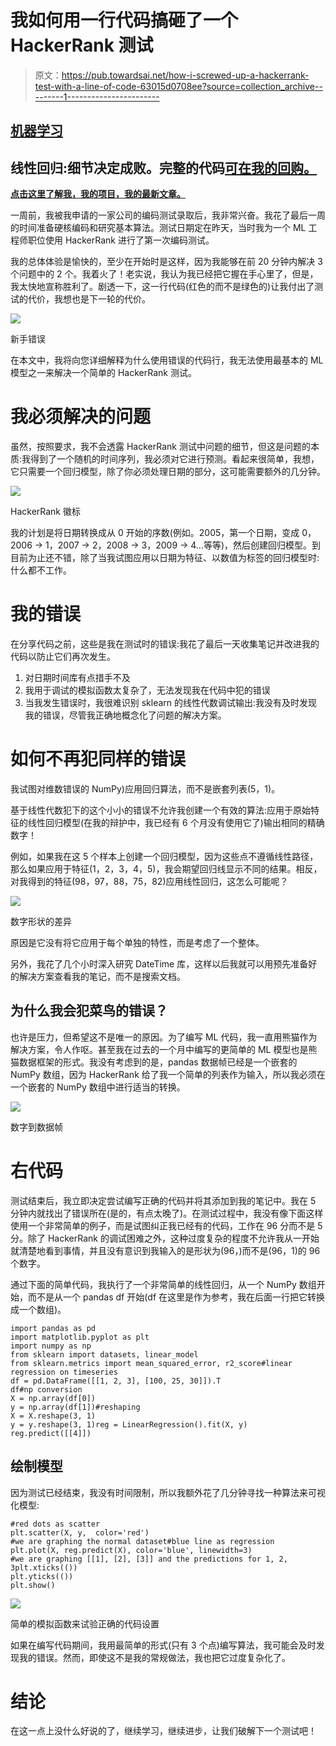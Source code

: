 # 我如何用一行代码搞砸了一个 HackerRank 测试

> 原文：<https://pub.towardsai.net/how-i-screwed-up-a-hackerrank-test-with-a-line-of-code-63015d0708ee?source=collection_archive---------1----------------------->

## [机器学习](https://towardsai.net/p/category/machine-learning)

## 线性回归:细节决定成败。完整的代码[可在我的回购。](https://github.com/arditoibryan/Projects/tree/master/20210227_timeseries_regression)

[**点击这里了解我，我的项目，我的最新文章。**](http://www.michelangiolo.best/)

一周前，我被我申请的一家公司的编码测试录取后，我非常兴奋。我花了最后一周的时间准备硬核编码和研究基本算法。测试日期定在昨天，当时我为一个 ML 工程师职位使用 HackerRank 进行了第一次编码测试。

我的总体体验是愉快的，至少在开始时是这样，因为我能够在前 20 分钟内解决 3 个问题中的 2 个。我着火了！老实说，我认为我已经把它握在手心里了，但是，我太快地宣称胜利了。剧透一下，这一行代码(红色的而不是绿色的)让我付出了测试的代价，我想也是下一轮的代价。

![](img/b26ca075e6500bc15b1ad358a68b82df.png)

新手错误

在本文中，我将向您详细解释为什么使用错误的代码行，我无法使用最基本的 ML 模型之一来解决一个简单的 HackerRank 测试。

# 我必须解决的问题

虽然，按照要求，我不会透露 HackerRank 测试中问题的细节，但这是问题的本质:我得到了一个随机的时间序列，我必须对它进行预测。看起来很简单，我想，它只需要一个回归模型，除了你必须处理日期的部分，这可能需要额外的几分钟。

![](img/6cb17319c898af7afbb0857a68ec3182.png)

HackerRank 徽标

我的计划是将日期转换成从 0 开始的序数(例如。2005，第一个日期，变成 0，2006 -> 1，2007 -> 2，2008 -> 3，2009 -> 4…等等)，然后创建回归模型。到目前为止还不错，除了当我试图应用以日期为特征、以数值为标签的回归模型时:什么都不工作。

# 我的错误

在分享代码之前，这些是我在测试时的错误:我花了最后一天收集笔记并改进我的代码以防止它们再次发生。

1.  对日期时间库有点措手不及
2.  我用于调试的模拟函数太复杂了，无法发现我在代码中犯的错误
3.  当我发生错误时，我很难识别 sklearn 的线性代数调试输出:我没有及时发现我的错误，尽管我正确地概念化了问题的解决方案。

# 如何不再犯同样的错误

我试图对维数错误的 NumPy)应用回归算法，而不是嵌套列表(5，1)。

基于线性代数犯下的这个小小的错误不允许我创建一个有效的算法:应用于原始特征的线性回归模型(在我的辩护中，我已经有 6 个月没有使用它了)输出相同的精确数字！

例如，如果我在这 5 个样本上创建一个回归模型，因为这些点不遵循线性路径，那么如果应用于特征(1，2，3，4，5)，我会期望回归线显示不同的结果。相反，对我得到的特征(98，97，88，75，82)应用线性回归，这怎么可能呢？

![](img/f5030fd7632931292f3646e6a45ab862.png)

数字形状的差异

原因是它没有将它应用于每个单独的特性，而是考虑了一个整体。

另外，我花了几个小时深入研究 DateTime 库，这样以后我就可以用预先准备好的解决方案查看我的笔记，而不是搜索文档。

## 为什么我会犯菜鸟的错误？

也许是压力，但希望这不是唯一的原因。为了编写 ML 代码，我一直用熊猫作为解决方案，令人作呕。甚至我在过去的一个月中编写的更简单的 ML 模型也是熊猫数据框架的形式。我没有考虑到的是，pandas 数据帧已经是一个嵌套的 NumPy 数组，因为 HackerRank 给了我一个简单的列表作为输入，所以我必须在一个嵌套的 NumPy 数组中进行适当的转换。

![](img/0d2b5b29f1d34b1b5bf428e227692574.png)

数字到数据帧

# 右代码

测试结束后，我立即决定尝试编写正确的代码并将其添加到我的笔记中。我在 5 分钟内就找出了错误所在(是的，有点太晚了)。在测试过程中，我没有像下面这样使用一个非常简单的例子，而是试图纠正我已经有的代码，工作在 96 分而不是 5 分。除了 HackerRank 的调试困难之外，这种过度复杂的程度不允许我从一开始就清楚地看到事情，并且没有意识到我输入的是形状为(96，)而不是(96，1)的 96 个数字。

通过下面的简单代码，我执行了一个非常简单的线性回归，从一个 NumPy 数组开始，而不是从一个 pandas df 开始(df 在这里是作为参考，我在后面一行把它转换成一个数组)。

```
import pandas as pd
import matplotlib.pyplot as plt
import numpy as np
from sklearn import datasets, linear_model
from sklearn.metrics import mean_squared_error, r2_score#linear regression on timeseries
df = pd.DataFrame([[1, 2, 3], [100, 25, 30]]).T
df#np conversion
X = np.array(df[0])
y = np.array(df[1])#reshaping
X = X.reshape(3, 1)
y = y.reshape(3, 1)reg = LinearRegression().fit(X, y)
reg.predict([[4]])
```

## 绘制模型

因为测试已经结束，我没有时间限制，所以我额外花了几分钟寻找一种算法来可视化模型:

```
#red dots as scatter
plt.scatter(X, y,  color='red')
#we are graphing the normal dataset#blue line as regression
plt.plot(X, reg.predict(X), color='blue', linewidth=3)
#we are graphing [[1], [2], [3]] and the predictions for 1, 2, 3plt.xticks(())
plt.yticks(())
plt.show()
```

![](img/a95a91e402faecc5f0f40f810a9e568e.png)

简单的模拟函数来试验正确的代码设置

如果在编写代码期间，我用最简单的形式(只有 3 个点)编写算法，我可能会及时发现我的错误。然而，即使这不是我的常规做法，我也把它过度复杂化了。

# 结论

在这一点上没什么好说的了，继续学习，继续进步，让我们破解下一个测试吧！